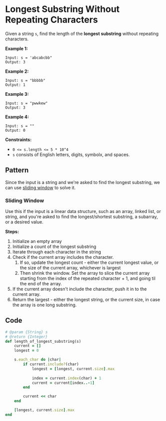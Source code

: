 # Longest Substring Without Repeating Characters

Given a string `s`, find the length of the **longest substring** without repeating characters.

**Example 1:**

```
Input: s = 'abcabcbb"
Output: 3
```

**Example 2:**

```
Input: s = "bbbbb"
Output: 1
```

**Example 3:**

```
Input: s = "pwwkew"
Output: 3
```

**Example 4:**

```
Input: s = ""
Output: 0 
```

**Constraints:**

* `0 <= s.length <= 5 * 10^4`
* `s` consists of English letters, digits, symbolx, and spaces.

## Pattern

Since the input is a string and we're asked to find the longest substring, we can use [sliding window]() to solve it. 

### Sliding Window

Use this if the input is a linear data structure, such as an array, linked list, or string, and you're asked to find the longest/shortest substring, a subarray, or a desired value. 

**Steps:**

1. Initialize an empty array
1. Initialize a count of the longest substring
1. Iterate through each character in the string
1. Check if the current array includes the character.
    1. If so, update the longest count - either the current longest value, or the size of the current array, whichever is largest
    1. Then shrink the window. Set the array to slice the current array starting from the index of the repeated character + 1, and going til the end of the array. 
1. If the current array doesn't include the character, push it in to the current array. 
1. Return the largest - either the longest string, or the current size, in case the array is one long substring.

## Code

```rb
# @param {String} s
# @return {Integer}
def length_of_longest_substring(s)
    current = []
    longest = 0

    s.each_char do |char|
        if current.include?(char)
            longest = [longest, current.size].max
        
            index = current.index(char) + 1
            current = current[index..-1]
        end

        current << char
    end

    [longest, current.size].max
end
```